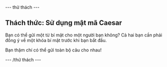 \--- thử thách \---

## Thách thức: Sử dụng mật mã Caesar

Bạn có thể gửi một từ bí mật cho một người bạn không? Cả hai bạn cần phải đồng ý về một khóa bí mật trước khi bạn bắt đầu.

Bạn thậm chí có thể gửi toàn bộ câu cho nhau!

\--- /thử thách \---